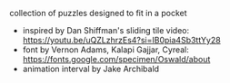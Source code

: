 collection of puzzles designed to fit in a pocket

- inspired by Dan Shiffman's sliding tile video: https://youtu.be/uQZLzhrzEs4?si=IB0pia4Sb3ttYy28
- font by Vernon Adams, Kalapi Gajjar, Cyreal: https://fonts.google.com/specimen/Oswald/about
- animation interval by Jake Archibald